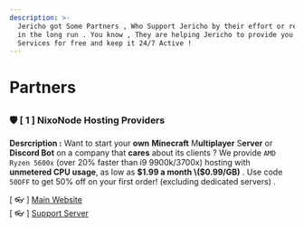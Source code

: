 ```yaml
---
description: >-
  Jericho got Some Partners , Who Support Jericho by their effort or resources
  in the long run . You know , They are helping Jericho to provide you Premium
  Services for free and keep it 24/7 Active !
---
```


# Partners

## 

### 🛡 \[ 1 \]  NixoNode Hosting Providers

**Desrcription :** Want to start your **own** **Minecraft** M**ultiplayer** S**erver** or **Discord Bot** on a company that **cares** about its clients ? We provide `AMD Ryzen 5600x` \(over 20% faster than i9 9900k/3700x\) hosting with **unmetered CPU usage**, as low as **$1.99 a month \($0.99/GB\)** . Use code `50OFF` to get 50% off on your first order! \(excluding dedicated servers\) .  
  
\[ 👓 \] [Main Website](https://nixonodes.com)   
\[ 👓 \] [Support Server](https://discord.gg/tGRQ7esbZv)


